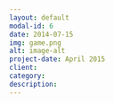 ```yaml
---
layout: default
modal-id: 6
date: 2014-07-15
img: game.png
alt: image-alt
project-date: April 2015
client: 
category: 
description: 
---
```

